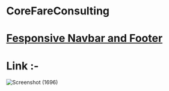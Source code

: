 # CoreFareConsulting

# <a href="www.google.com"> Fesponsive Navbar and Footer  </a>
# Link :-  
![Screenshot (1696)](https://github.com/mdfaizan973/CoreFareConsulting/assets/106812942/6765cc52-aa40-4900-be19-95dd25600186)
